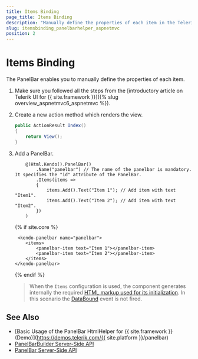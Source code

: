 ```yaml
---
title: Items Binding
page_title: Items Binding
description: "Manually define the properties of each item in the Telerik UI PanelBar component for {{ site.framework }} by using the items builder."
slug: itemsbinding_panelbarhelper_aspnetmvc
position: 2
---
```


# Items Binding

The PanelBar enables you to manually define the properties of each item.

1. Make sure you followed all the steps from the [introductory article on Telerik UI for {{ site.framework }}]({% slug overview_aspnetmvc6_aspnetmvc %}).
1. Create a new action method which renders the view.

    ```C#
    public ActionResult Index()
    {
        return View();
    }
    ```

1. Add a PanelBar.

    ```HtmlHelper
        @(Html.Kendo().PanelBar()
            .Name("panelbar") // The name of the panelbar is mandatory. It specifies the "id" attribute of the PanelBar.
            .Items(items =>
            {
                items.Add().Text("Item 1"); // Add item with text "Item1".
                items.Add().Text("Item 2"); // Add item with text "Item2".
            })
        )
    ```
    {% if site.core %}
    ```TagHelper
     <kendo-panelbar name="panelbar">
        <items>
            <panelbar-item text="Item 1"></panelbar-item>
            <panelbar-item text="Item 2"></panelbar-item>
        </items>
    </kendo-panelbar>
    ```
    {% endif %}

    > When the `Items` configuration is used, the component generates internally the required [HTML markup used for its initialization](https://docs.telerik.com/kendo-ui/controls/panelbar/overview#from-html). In this scenario the [DataBound](/api/kendo.mvc.ui.fluent/panelbareventbuilder#databoundsystemstring) event is not fired.

## See Also

* [Basic Usage of the PanelBar HtmlHelper for {{ site.framework }} (Demo)](https://demos.telerik.com/{{ site.platform }}/panelbar)
* [PanelBarBuilder Server-Side API](/api/kendo.mvc.ui.fluent/panelbarbuilder)
* [PanelBar Server-Side API](/api/panelbar)
